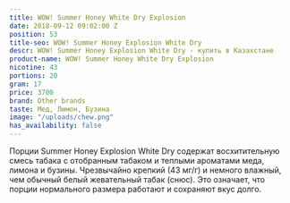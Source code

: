 ```yaml
---
title: WOW! Summer Honey White Dry Explosion
date: 2018-09-12 09:02:00 Z
position: 53
title-seo: WOW! Summer Honey Explosion White Dry
descr: WOW! Summer Honey Explosion White Dry - купить в Казахстане
product-name: WOW! Summer Honey White Dry Explosion
nicotine: 43
portions: 20
gram: 17
price: 3700
brand: Other brands
taste: Мед, Лимон, Бузина
image: "/uploads/chew.png"
has_availability: false
---
```


 Порции Summer Honey Explosion White Dry содержат восхитительную смесь табака с отобранным табаком и теплыми ароматами меда, лимона и бузины.
 Чрезвычайно крепкий (43 мг/г) и немного влажный, чем обычный белый жевательный табак (снюс). Это означает, что порции нормального размера работают и сохраняют вкус долго.